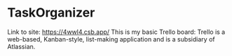 # TaskOrganizer
Link to site: https://4wwl4.csb.app/
This is my basic Trello board: Trello is a web-based, Kanban-style, list-making application and is a subsidiary of Atlassian.
